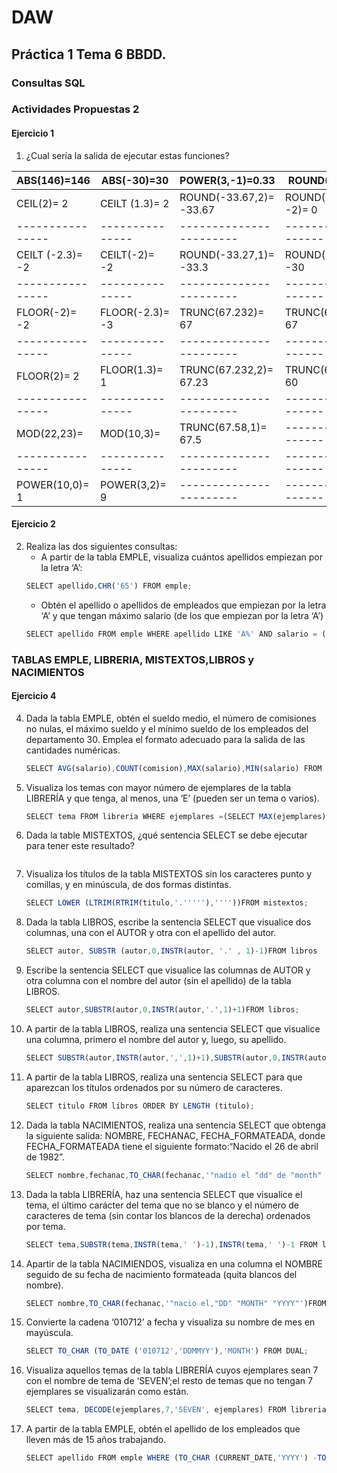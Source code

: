 # DAW

## Práctica 1 Tema 6 BBDD.

### Consultas SQL
### Actividades Propuestas 2
#### Ejercicio 1
1. ¿Cual sería la salida de ejecutar estas funciones?

| ABS(146)=146     | ABS(-30)=30     | POWER(3,-1)=0.33        | ROUND(33.67)= 34      |
| ---------------- | --------------- | ----------------------- | --------------------- |
| CEIL(2)= 2       | CEILT (1.3)= 2  | ROUND(-33.67,2)= -33.67 | ROUND(-33.67, -2)= 0  |
| ---------------- | --------------- | ----------------------- | --------------------- |
| CEILT (-2.3)= -2 | CEILT(-2)= -2   | ROUND(-33.27,1)= -33.3  | ROUND(-33.27,-1)= -30 |
| ---------------- | --------------- | ----------------------- | --------------------- |
| FLOOR(-2)= -2    | FLOOR(-2.3)= -3 | TRUNC(67.232)= 67       | TRUNC(67.232,-2)= 67  |
| ---------------- | --------------- | ----------------------- | --------------------- |
| FLOOR(2)= 2      | FLOOR(1.3)= 1   | TRUNC(67.232,2)= 67.23  | TRUNC(67.58,-1)= 60   |
| ---------------- | --------------- | ----------------------- | --------------------- |
| MOD(22,23)=      | MOD(10,3)=      | TRUNC(67.58,1)= 67.5    | --------------------- |
| ---------------- | --------------- | ----------------------- | --------------------- |
| POWER(10,0)= 1   | POWER(3,2)= 9   | ----------------------- | --------------------- |

#### Ejercicio 2
2. Realiza las dos siguientes consultas:
    - A partir de la tabla EMPLE, visualiza cuántos apellidos empiezan por la letra ‘A’:
    ``` js
    SELECT apellido,CHR('65') FROM emple;
    ```
    - Obtén el apellido o apellidos de empleados que empiezan por la letra ‘A’ y que tengan máximo salario (de los que empiezan por la letra ‘A’)
    ```js
    SELECT apellido FROM emple WHERE apellido LIKE 'A%' AND salario = (SELECT MAX (salario) FROM emple WHERE apellido LIKE 'A%');
    ```
### TABLAS EMPLE, LIBRERIA, MISTEXTOS,LIBROS y NACIMIENTOS
#### Ejercicio 4
4. Dada la tabla EMPLE, obtén el sueldo medio, el número de comisiones no nulas, el máximo sueldo y el mínimo sueldo de los empleados del departamento 30. Emplea el formato adecuado para la salida de las cantidades numéricas.
    ```js
    SELECT AVG(salario),COUNT(comision),MAX(salario),MIN(salario) FROM emple WHERE dept_no=30;
    ```
5. Visualiza los temas con mayor número de ejemplares de la tabla LIBRERÍA y que tenga, al menos, una ‘E’ (pueden ser un tema o varios).
    ```js
    SELECT tema FROM libreria WHERE ejemplares =(SELECT MAX(ejemplares) FROM libreria) AND tema LIKE('%E%');
    ```
6. Dada la table MISTEXTOS, ¿qué sentencia SELECT se debe ejecutar para tener este resultado?
    ```js
    
    ```
7. Visualiza  los  títulos  de  la  tabla  MISTEXTOS  sin  los  caracteres  punto  y  comillas,  y  en minúscula, de dos formas distintas.
    ```js
    SELECT LOWER (LTRIM(RTRIM(titulo,'.'''''),''''))FROM mistextos;

    ```
8. Dada  la  tabla  LIBROS,  escribe  la  sentencia  SELECT  que  visualice  dos  columnas,  una  con  el AUTOR y otra con el apellido del autor.
    ```js
    SELECT autor, SUBSTR (autor,0,INSTR(autor, '.' , 1)-1)FROM libros
    ```
9. Escribe  la  sentencia  SELECT  que  visualice  las  columnas  de  AUTOR  y  otra  columna  con el nombre del autor (sin el apellido) de la tabla LIBROS.
    ```js
    SELECT autor,SUBSTR(autor,0,INSTR(autor,'.',1)+1)FROM libros;
    ```
10. A  partir  de  la  tabla  LIBROS,  realiza  una  sentencia  SELECT  que  visualice  una  columna, primero el nombre del autor y, luego, su apellido.
    ```js
    SELECT SUBSTR(autor,INSTR(autor,',',1)+1),SUBSTR(autor,0,INSTR(autor,',',1)-1 ) FROM libros;
    ```
11. A  partir  de  la  tabla  LIBROS,  realiza  una  sentencia  SELECT  para  que  aparezcan  los  títulos ordenados por su número de caracteres.
    ```js
    SELECT titulo FROM libros ORDER BY LENGTH (titulo);
    ```
12. Dada la tabla NACIMIENTOS, realiza una sentencia SELECT que obtenga la siguiente salida: NOMBRE,   FECHANAC,   FECHA_FORMATEADA,   donde   FECHA_FORMATEADA   tiene   el siguiente formato:“Nacido el 26 de abril de 1982”.
    ```js
    SELECT nombre,fechanac,TO_CHAR(fechanac,'"nadio el "dd" de "month" de "yyyy"')FROM nacimientos;
    ```
13. Dada la tabla LIBRERÍA, haz una sentencia SELECT que visualice el tema, el último carácter del tema que no se blanco y el número  de caracteres de tema (sin contar los blancos de la derecha) ordenados por tema.
    ```js
    SELECT tema,SUBSTR(tema,INSTR(tema,' ')-1),INSTR(tema,' ')-1 FROM libreria ORDER BY tema;
    ```
14. Apartir  de  la  tabla  NACIMIENDOS,  visualiza  en  una  columna  el  NOMBRE  seguido  de  su fecha de nacimiento formateada (quita blancos del nombre).
    ```js
    SELECT nombre,TO_CHAR(fechanac,'"nacio el,"DD" "MONTH" "YYYY"')FROM nacimientos;
    ```
15. Convierte la cadena ‘010712’ a fecha y visualiza su nombre de mes en mayúscula.
    ```js
    SELECT TO_CHAR (TO_DATE ('010712','DDMMYY'),'MONTH') FROM DUAL;
    ```
16. Visualiza  aquellos  temas  de  la  tabla  LIBRERÍA  cuyos ejemplares  sean  7 con  el  nombre  de tema  de  ‘SEVEN’;el  resto  de  temas  que  no  tengan  7  ejemplares  se  visualizarán  como están.
    ```js
    SELECT tema, DECODE(ejemplares,7,'SEVEN', ejemplares) FROM libreria;
    ```
17. A partir de la tabla EMPLE, obtén el apellido de los empleados que lleven más de 15 años trabajando.
    ```js
    SELECT apellido FROM emple WHERE (TO_CHAR (CURRENT_DATE,'YYYY') -TO_CHAR (FECHA_ALT,'YYYY') )> 15;
    ```